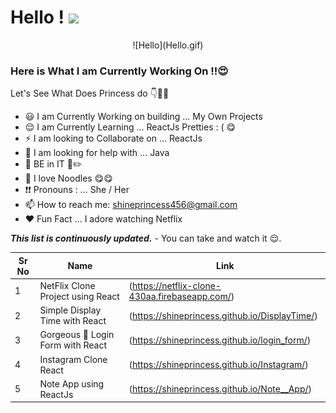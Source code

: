 <h1> Hello ! <img src = "https://raw.githubusercontent.com/MartinHeinz/MartinHeinz/master/wave.gif" width = 50px> </h1>
<p align='center'>
![Hello](Hello.gif) 

### Here is What I am Currently Working On !!😍

Let's See What Does Princess do 👇👰👄 

- 😃 I am Currently Working on building ... My Own Projects
- 😌 I am Currently Learning ... ReactJs Pretties : ( 😋 
- ⚡ I am looking to Collaborate on ... ReactJs
- 🌸 I am looking for help with ... Java 
- 👸 BE in IT 📘✏️ 
- 🍝 I love Noodles 😋😋
- ❗❗  Pronouns : ... She / Her
- 📫 How to reach me: shineprincess456@gmail.com
- ❤️ Fun Fact ... I adore watching Netflix


***This list is continuously updated.*** - You can take and watch it 😌.

| Sr No | Name                                                         | Link                                |
| ----- | ------------------------------------------------------------ | ----------------------------------- |
| 1     | NetFlix Clone Project  using React                           | (https://netflix-clone-430aa.firebaseapp.com/) |
| 2     | Simple Display Time with React                               | (https://shineprincess.github.io/DisplayTime/) |
| 3     | Gorgeous 🤩 Login Form with React                            | (https://shineprincess.github.io/login_form/) |
| 4     | Instagram Clone React                                        |  (https://shineprincess.github.io/Instagram/)  |
| 5     | Note App using ReactJs                                        | (https://shineprincess.github.io/Note__App/)|

